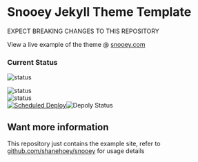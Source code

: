 # Snooey Jekyll Theme Template

EXPECT BREAKING CHANGES TO THIS REPOSITORY<!--more-->

View a live example of the theme @ [snooey.com](https://snooey.com)

### Current Status

![status](https://img.shields.io/static/v1?label=Development%20Status&color=yellow&message=Breaking%20Changes)<br/>

![status](https://img.shields.io/github/last-commit/shanehoey/snooey?label=Lastest%20Commit%20Remote%20Theme)<br/>
![status](https://img.shields.io/github/last-commit/shanehoey/snooey-template?label=Lastest%20Commit%20Example%20Site)<br/>
[![Scheduled Deploy](https://github.com/shanehoey/snooey-template/actions/workflows/deploy.yml/badge.svg)](https://github.com/shanehoey/snooey-template/actions/workflows/deploy.yml)![Depoly Status](https://img.shields.io/netlify/4a073a6e-02dd-40a8-94e0-1bcb2179fa64?label=Build%20Status)<br/>

## Want more information

This repository just contains the example site, refer to [github.com/shanehoey/snooey](https://github.com/shanehoey/snooey) for usage details
